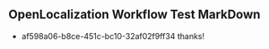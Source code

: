 ## OpenLocalization Workflow Test MarkDown
* af598a06-b8ce-451c-bc10-32af02f9ff34 thanks!

<!--HONumber=Sep16_HO1-->


